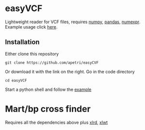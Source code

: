 # easyVCF
Lightweight reader for VCF files, requires [numpy](http://www.numpy.org), [pandas](http://pandas.pydata.org), [numexpr](https://pypi.python.org/pypi/numexpr). Example usage click [here](http://nbviewer.jupyter.org/github/apetri/easyVCF/blob/master/example.ipynb).

## Installation

Either clone this repository

	git clone https://github.com/apetri/easyCVF

Or download it with the link on the right. Go in the code directory

	cd easyVCF

Start a python shell and follow the [example](http://nbviewer.jupyter.org/github/apetri/easyVCF/blob/master/example.ipynb)

# Mart/bp cross finder
Requires all the dependencies above plus [xlrd](https://pypi.python.org/pypi/xlrd), [xlwt](https://pypi.python.org/pypi/xlwt)
